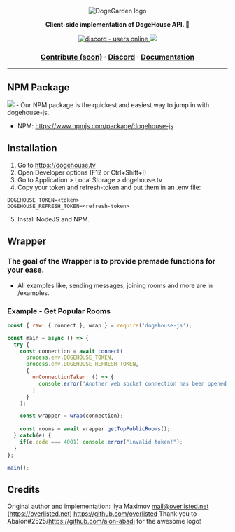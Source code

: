 <p align="center">
  <img src="https://cdn.discordapp.com/attachments/820450983892222022/820961073980899328/dogegarden-bottom-cropped.png" alt="DogeGarden logo" />
</p>
<p align="center">
  <strong>Client-side implementation of DogeHouse API. 🐶</strong>
</p>
<p align="center">
  <a href="https://discord.gg/Nu6KVjJYj6">
    <img src="https://img.shields.io/discord/820442045264691201?style=for-the-badge" alt="discord - users online" />
  </a>
  <img src="https://img.shields.io/npm/v/dogehouse-js?style=for-the-badge">
</p>

<h3 align="center">  
  <a href="CONTRIBUTING.md">Contribute (soon)</a>
  <span> · </span>
  <a href="https://discord.gg/Nu6KVjJYj6">Discord</a>
  <span> · </span>
  <a href="https://docs.dogehouse.xyz">Documentation</a>
</h3>

---

## NPM Package
  <img src="https://img.shields.io/npm/v/dogehouse-js?style=for-the-badge">
- Our NPM package is the quickest and easiest way to jump in with dogehouse-js. 

- NPM: https://www.npmjs.com/package/dogehouse-js
## Installation

1. Go to https://dogehouse.tv
2. Open Developer options (F12 or Ctrl+Shift+I)
3. Go to Application > Local Storage > dogehouse.tv
4. Copy your token and refresh-token and put them in an .env file:
```
DOGEHOUSE_TOKEN=<token>
DOGEHOUSE_REFRESH_TOKEN=<refresh-token>
```
5. Install NodeJS and NPM.

## Wrapper
### The goal of the Wrapper is to provide premade functions for your ease.

- All examples like, sending messages, joining rooms and more are in /examples.

### Example - Get Popular Rooms
```js
const { raw: { connect }, wrap } = require('dogehouse-js');

const main = async () => {
  try {
    const connection = await connect(
      process.env.DOGEHOUSE_TOKEN,
      process.env.DOGEHOUSE_REFRESH_TOKEN,
      {
        onConnectionTaken: () => {
          console.error('Another web socket connection has been opened. This usally means that you have logged in from somewhere else.');
        }
      }
    );

    const wrapper = wrap(connection);
    
    const rooms = await wrapper.getTopPublicRooms();
  } catch(e) {
    if(e.code === 4001) console.error("invalid token!");
  }
};

main();
```

## Credits
Original author and implementation: Ilya Maximov <mail@overlisted.net> (https://overlisted.net) https://github.com/overlisted
Thank you to Abalon#2525/https://github.com/alon-abadi for the awesome logo!

